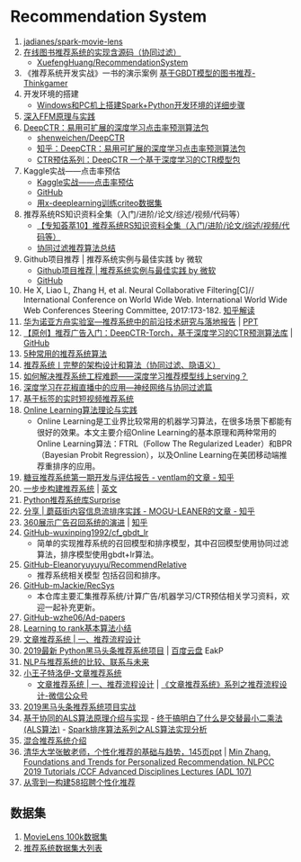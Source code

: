 # Recommendation System

1. [jadianes/spark-movie-lens](https://github.com/jadianes/spark-movie-lens)
1. [在线图书推荐系统的实现含源码（协同过滤）](https://zhuanlan.zhihu.com/p/31473161)
	- [XuefengHuang/RecommendationSystem](https://github.com/XuefengHuang/RecommendationSystem)
1. 《推荐系统开发实战》一书的演示案例 [基于GBDT模型的图书推荐-Thinkgamer](https://github.com/Thinkgamer/BookRecSys)
1. 开发环境的搭建
	- [Windows和PC机上搭建Spark+Python开发环境的详细步骤]( https://mp.weixin.qq.com/s?__biz=MzI5MzIwNDI1MQ==&mid=2650120932&idx=5&sn=fa924c8677411661a31df945b330c028&chksm=f474ba90c303338678dcd26edd5707d667c4bbe4a93b1f4e33591892cd858fd2da8db988be38&mpshare=1&scene=23&srcid=0117k0pBqKT5ucoXacbBHMfW&client=tim&ADUIN=278793087&ADSESSION=1517886579&ADTAG=CLIENT.QQ.5537_.0&ADPUBNO=26752#rd)
1. [深入FFM原理与实践](https://tech.meituan.com/2016/03/03/deep-understanding-of-ffm-principles-and-practices.html)
1. [DeepCTR：易用可扩展的深度学习点击率预测算法包](https://zhuanlan.zhihu.com/p/53231955)
	- [shenweichen/DeepCTR](https://github.com/shenweichen/DeepCTR)
	- [知乎：DeepCTR：易用可扩展的深度学习点击率预测算法包](https://zhuanlan.zhihu.com/p/53231955)
	- [CTR预估系列：DeepCTR 一个基于深度学习的CTR模型包](https://tianchi.aliyun.com/notebook-ai/detail?postId=64412)
1. Kaggle实战——点击率预估
	- [Kaggle实战——点击率预估](https://zhuanlan.zhihu.com/p/32500652)
	- [GitHub](https://github.com/chengstone/kaggle_criteo_ctr_challenge-)
	- [用x-deeplearning训练criteo数据集](https://zhuanlan.zhihu.com/p/62604326)
1. 推荐系统RS知识资料全集（入门/进阶/论文/综述/视频/代码等）
	- [【专知荟萃10】推荐系统RS知识资料全集（入门/进阶/论文/综述/视频/代码等）](https://mp.weixin.qq.com/s/hlkTdxbtShKnQFmD-bSSSw)
	- [协同过滤推荐算法总结](https://www.cnblogs.com/pinard/p/6349233.html)
1. Github项目推荐 | 推荐系统实例与最佳实践 by 微软
	- [Github项目推荐 | 推荐系统实例与最佳实践 by 微软](https://ai.yanxishe.com/page/blogDetail/9765)
	- [GitHub](https://github.com/Microsoft/Recommenders)
1. He X, Liao L, Zhang H, et al. Neural Collaborative Filtering[C]// International Conference on World Wide Web. International World Wide Web Conferences Steering Committee, 2017:173-182. [知乎解读](https://zhuanlan.zhihu.com/p/31122667)
1. [华为诺亚方舟实验室—推荐系统中的前沿技术研究与落地报告](https://mp.weixin.qq.com/s/i2qhAZ7DymnscC4TYAJkFA) | [PPT](https://download.csdn.net/meeting/meeting_detail/50)
1. [【原创】推荐广告入门：DeepCTR-Torch，基于深度学习的CTR预测算法库](https://mp.weixin.qq.com/s/vmGkk9dr_19Kj9x43JSaXQ) | [GitHub](https://github.com/shenweichen/DeepCTR-Torch)
1. [5种常用的推荐系统算法](https://zhan-bin.github.io/2018/10/14/5%E7%A7%8D%E5%B8%B8%E7%94%A8%E7%9A%84%E6%8E%A8%E8%8D%90%E7%B3%BB%E7%BB%9F%E7%AE%97%E6%B3%95/)
1. [推荐系统丨完整的架构设计和算法（协同过滤、隐语义）](https://mp.weixin.qq.com/s/nXpcV_mRdqyXOYthoJQ9vQ)
1. [如何解决推荐系统工程难题——深度学习推荐模型线上serving？](https://zhuanlan.zhihu.com/p/77664408)
1. [深度学习在花椒直播中的应用—神经网络与协同过滤篇](https://mp.weixin.qq.com/s/Iddu4zs3EGv20fPbBpISdA)
1. [基于标签的实时短视频推荐系统](https://mp.weixin.qq.com/s?__biz=MzI1NjM1ODEyMg==&mid=2247484465&idx=1&sn=523c249a933f9c839c987f024294b9ed&chksm=ea26a7b4dd512ea2ca14bc15904b0a39a9a33433104fea0e64253dd8f348872c2166ad95e6ea&mpshare=1&scene=23&srcid=&sharer_sharetime=1571030621061&sharer_shareid=86df526ea8cfcae64c325025fe11e72a#rd)
1. [Online Learning算法理论与实践](https://tech.meituan.com/2016/04/21/online-learning.html)
	- Online Learning是工业界比较常用的机器学习算法，在很多场景下都能有很好的效果。本文主要介绍Online Learning的基本原理和两种常用的Online Learning算法：FTRL（Follow The Regularized Leader）和BPR（Bayesian Probit Regression），以及Online Learning在美团移动端推荐重排序的应用。
1. [糖豆推荐系统第一期开发与评估报告 - ventlam的文章 - 知乎](https://zhuanlan.zhihu.com/p/24945454)
1. [一步步构建推荐系统](https://mp.weixin.qq.com/s/fxwRGqZ0JzObgg9NWaWlyQ) | [英文](https://towardsdatascience.com/building-and-testing-recommender-systems-with-surprise-step-by-step-d4ba702ef80b)
1. [Python推荐系统库Surprise](https://zhuanlan.zhihu.com/p/44381354)
1. [分享 | 蘑菇街内容信息流排序实践 - MOGU-LEANER的文章 - 知乎](https://zhuanlan.zhihu.com/p/86190872)
1. [360展示广告召回系统的演进](https://mp.weixin.qq.com/s/QqWGdVGVxSComuJT1SDo0Q) | [知乎](https://zhuanlan.zhihu.com/p/88397924)
1. [GitHub-wuxinping1992/cf_gbdt_lr](https://github.com/wuxinping1992/cf_gbdt_lr)
	- 简单的实现推荐系统的召回模型和排序模型，其中召回模型使用协同过滤算法，排序模型使用gbdt+lr算法。
1. [GitHub-Eleanoryuyuyu/RecommendRelative](https://github.com/Eleanoryuyuyu/RecommendRelative)
	- 推荐系统相关模型 包括召回和排序。
1. [GitHub-mJackie/RecSys](https://github.com/mJackie/RecSys)
	- 本仓库主要汇集推荐系统/计算广告/机器学习/CTR预估相关学习资料，欢迎一起补充更新。
1. [GitHub-wzhe06/Ad-papers](https://github.com/wzhe06/Ad-papers)
1. [Learning to rank基本算法小结](https://zhuanlan.zhihu.com/p/26539920)
1. [文章推荐系统 | 一、推荐流程设计](https://www.jianshu.com/p/0688c78d0366)
1. [2019最新 Python黑马头条推荐系统项目](https://www.bilibili.com/video/av68356229) | [百度云盘](https://pan.baidu.com/s/1-uvGJ-mEskjhtaial0Xmgw) EakP
1. [NLP与推荐系统的比较、联系与未来](https://mp.weixin.qq.com/s/D8o8uUoAqjN7X9LBIhl7kA)
1. [小王子特洛伊-文章推荐系统](https://www.jianshu.com/u/ac833cc5146e)
	- [文章推荐系统 | 一、推荐流程设计](https://www.jianshu.com/p/0688c78d0366) | [《文章推荐系统》系列之推荐流程设计-微信公众号](https://mp.weixin.qq.com/s/rPna-9POJrFTkwfdbL1t6g)
1. [2019黑马头条推荐系统项目实战](https://www.bilibili.com/video/av68356229?p=30)
1. [基于协同的ALS算法原理介绍与实现](https://blog.csdn.net/Gamer_gyt/article/details/98897829)
		- [终于搞明白了什么是交替最小二乘法(ALS算法)](https://mp.weixin.qq.com/s/WCRPv3Fl8vlpl9cVh4-xwQ)
		- [Spark排序算法系列之ALS算法实现分析](https://mp.weixin.qq.com/s/3mXF5R-Cs8g7KKCdJhW1xg)
1. [混合推荐系统介绍](https://mp.weixin.qq.com/s/NJIEqlW4oKfEon3YXc1U6g)
1. [清华大学张敏老师，个性化推荐的基础与趋势，145页ppt](https://mp.weixin.qq.com/s/i_WzDWfkJ99bfTowcX6ppg) | [Min Zhang. Foundations and Trends for Personalized Recommendation. NLPCC 2019 Tutorials /CCF Advanced Disciplines Lectures (ADL 107)](http://www.thuir.cn/group/~mzhang/publications/NLPCC2019-Tutorial.pdf)
1. [从零到一构建58招聘个性化推荐](https://mp.weixin.qq.com/s/DLMcN_nrtWldySGoEXNy4g)


## 数据集
1. [MovieLens 100k数据集](https://grouplens.org/datasets/movielens/100k/)
1. [推荐系统数据集大列表](https://mp.weixin.qq.com/s/Ev7-mEQZASmfxE48Sf6cLQ)